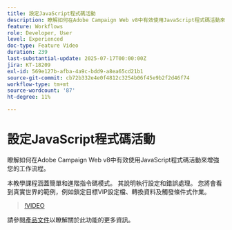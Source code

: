 ```yaml
---
title: 設定JavaScript程式碼活動
description: 瞭解如何在Adobe Campaign Web v8中有效使用JavaScript程式碼活動來增強您的工作流程。
feature: Workflows
role: Developer, User
level: Experienced
doc-type: Feature Video
duration: 239
last-substantial-update: 2025-07-17T00:00:00Z
jira: KT-18209
exl-id: 569e127b-afba-4a9c-bdd9-a8ea65cd21b1
source-git-commit: cb72b332e4e0f4812c3254b06f45e9b2f2d46f74
workflow-type: tm+mt
source-wordcount: '87'
ht-degree: 11%

---
```


# 設定JavaScript程式碼活動

瞭解如何在Adobe Campaign Web v8中有效使用JavaScript程式碼活動來增強您的工作流程。

本教學課程涵蓋簡單和進階指令碼模式。 其說明執行設定和錯誤處理。 您將會看到真實世界的範例，例如鎖定目標VIP設定檔、轉換資料及觸發條件式作業。

>[!VIDEO](https://video.tv.adobe.com/v/3464918/?learn=on&enablevpops)

請參閱[產品文件](https://experienceleague.adobe.com/en/docs/campaign-web/v8/wf/design-workflows/javascript-code)以瞭解關於此功能的更多資訊。
